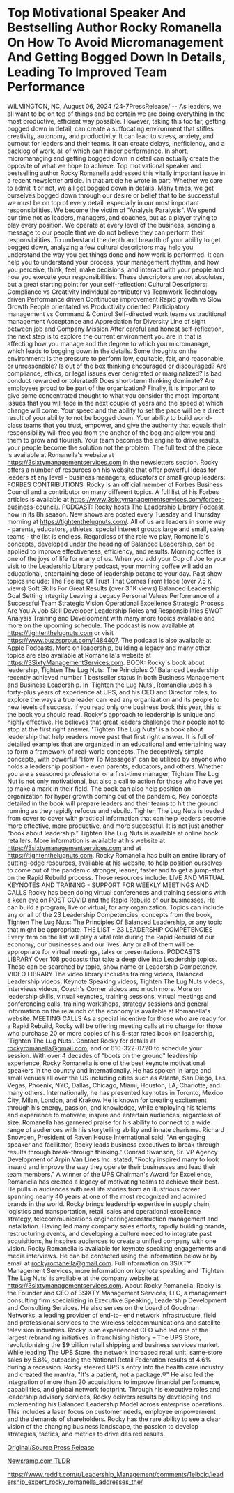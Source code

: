 # Top Motivational Speaker And Bestselling Author Rocky Romanella On How To Avoid Micromanagement And Getting Bogged Down In Details, Leading To Improved Team Performance

WILMINGTON, NC, August 06, 2024 /24-7PressRelease/ -- As leaders, we all want to be on top of things and be certain we are doing everything in the most productive, efficient way possible. However, taking this too far, getting bogged down in detail, can create a suffocating environment that stifles creativity, autonomy, and productivity. It can lead to stress, anxiety, and burnout for leaders and their teams. It can create delays, inefficiency, and a backlog of work, all of which can hinder performance. In short, micromanaging and getting bogged down in detail can actually create the opposite of what we hope to achieve. Top motivational speaker and bestselling author Rocky Romanella addressed this vitally important issue in a recent newsletter article. In that article he wrote in part:  Whether we care to admit it or not, we all get bogged down in details. Many times, we get ourselves bogged down through our desire or belief that to be successful we must be on top of every detail, especially in our most important responsibilities. We become the victim of "Analysis Paralysis".  We spend our time not as leaders, managers, and coaches, but as a player trying to play every position. We operate at every level of the business, sending a message to our people that we do not believe they can perform their responsibilities.  To understand the depth and breadth of your ability to get bogged down, analyzing a few cultural descriptors may help you understand the way you get things done and how work is performed. It can help you to understand your process, your management rhythm, and how you perceive, think, feel, make decisions, and interact with your people and how you execute your responsibilities.  These descriptors are not absolutes, but a great starting point for your self-reflection:  Cultural Descriptors:  Compliance vs Creativity Individual contributor vs Teamwork Technology driven Performance driven Continuous improvement Rapid growth vs Slow Growth People orientated vs Productivity oriented Participatory management vs Command & Control Self-directed work teams vs traditional management Acceptance and Appreciation for Diversity Line of sight between job and Company Mission  After careful and honest self-reflection, the next step is to explore the current environment you are in that is affecting how you manage and the degree to which you micromanage, which leads to bogging down in the details.  Some thoughts on the environment:  Is the pressure to perform low, equitable, fair, and reasonable, or unreasonable? Is out of the box thinking encouraged or discouraged? Are compliance, ethics, or legal issues ever denigrated or marginalized? Is bad conduct rewarded or tolerated? Does short-term thinking dominate? Are employees proud to be part of the organization?  Finally, it is important to give some concentrated thought to what you consider the most important issues that you will face in the next couple of years and the speed at which change will come. Your speed and the ability to set the pace will be a direct result of your ability to not be bogged down.  Your ability to build world-class teams that you trust, empower, and give the authority that equals their responsibility will free you from the anchor of the bog and allow you and them to grow and flourish. Your team becomes the engine to drive results, your people become the solution not the problem.  The full text of the piece is available at Romanella's website at https://3sixtymanagementservices.com in the newsletters section.  Rocky offers a number of resources on his website that offer powerful ideas for leaders at any level - business managers, educators or small group leaders:  FORBES CONTRIBUTIONS:  Rocky is an official member of Forbes Business Council and a contributor on many different topics. A full list of his Forbes articles is available at https://www.3sixtymanagementservices.com/forbes-business-council/.  PODCAST:  Rocky hosts The Leadership Library Podcast, now in its 8h season. New shows are posted every Tuesday and Thursday morning at https://tightenthelugnuts.com/.  All of us are leaders in some way - parents, educators, athletes, special interest groups large and small, sales teams - the list is endless. Regardless of the role we play, Romanella's concepts, developed under the heading of Balanced Leadership, can be applied to improve effectiveness, efficiency, and results.  Morning coffee is one of the joys of life for many of us. When you add your Cup of Joe to your visit to the Leadership Library podcast, your morning coffee will add an educational, entertaining dose of leadership octane to your day. Past show topics include:  The Feeling Of Trust That Comes From Hope (over 7.5 K views) Soft Skills For Great Results (over 3.1K views) Balanced Leadership Goal Setting Integrity Leaving a Legacy Personal Values Performance of a Successful Team Strategic Vision Operational Excellence Strategic Process Are You A Job Skill Developer Leadership Roles and Responsibilities SWOT Analysis Training and Development  with many more topics available and more on the upcoming schedule.  The podcast is now available at https://tightenthelugnuts.com or visit https://www.buzzsprout.com/1484407. The podcast is also available at Apple Podcasts. More on leadership, building a legacy and many other topics are also available at Romanella's website at https://3SixtyManagementServices.com.  BOOK:  Rocky's book about leadership, Tighten The Lug Nuts: The Principles Of Balanced Leadership recently achieved number 1 bestseller status in both Business Management and Business Leadership.  In 'Tighten the Lug Nuts', Romanella uses his forty-plus years of experience at UPS, and his CEO and Director roles, to explore the ways a true leader can lead any organization and its people to new levels of success.  If you read only one business book this year, this is the book you should read.  Rocky's approach to leadership is unique and highly effective. He believes that great leaders challenge their people not to stop at the first right answer. 'Tighten The Lug Nuts' is a book about leadership that help readers move past that first right answer. It is full of detailed examples that are organized in an educational and entertaining way to form a framework of real-world concepts. The deceptively simple concepts, with powerful "How To Messages" can be utilized by anyone who holds a leadership position - even parents, educators, and others. Whether you are a seasoned professional or a first-time manager, Tighten The Lug Nut is not only motivational, but also a call to action for those who have yet to make a mark in their field.  The book can also help position an organization for hyper growth coming out of the pandemic, Key concepts detailed in the book will prepare leaders and their teams to hit the ground running as they rapidly refocus and rebuild. Tighten The Lug Nuts is loaded from cover to cover with practical information that can help leaders become more effective, more productive, and more successful. It is not just another "book about leadership."  Tighten The Lug Nuts is available at online book retailers. More information is available at his website at https://3sixtymanagementservices.com and at https://tightenthelugnuts.com.  Rocky Romanella has built an entire library of cutting-edge resources, available at his website, to help position ourselves to come out of the pandemic stronger, leaner, faster and to get a jump-start on the Rapid Rebuild process. Those resources include:  LIVE AND VIRTUAL KEYNOTES AND TRAINING - SUPPORT FOR WEEKLY MEETINGS AND CALLS  Rocky has been doing virtual conferences and training sessions with a keen eye on POST COVID and the Rapid Rebuild of our businesses. He can build a program, live or virtual, for any organization. Topics can include any or all of the 23 Leadership Competencies, concepts from the book, Tighten The Lug Nuts: The Principles Of Balanced Leadership, or any topic that might be appropriate.  THE LIST - 23 LEADERSHIP COMPETENCIES  Every item on the list will play a vital role during the Rapid Rebuild of our economy, our businesses and our lives. Any or all of them will be appropriate for virtual meetings, talks or presentations.  PODCASTS LIBRARY  Over 108 podcasts that take a deep dive into Leadership topics. These can be searched by topic, show name or Leadership Competency.  VIDEO LIBRARY  The video library includes training videos, Balanced Leadership videos, Keynote Speaking videos, Tighten The Lug Nuts videos, interviews videos, Coach's Corner videos and much more.  More on leadership skills, virtual keynotes, training sessions, virtual meetings and conferencing calls, training workshops, strategy sessions and general information on the relaunch of the economy is available at Romanella's website.  MEETING CALLS  As a special incentive for those who are ready for a Rapid Rebuild, Rocky will be offering meeting calls at no charge for those who purchase 20 or more copies of his 5-star rated book on leadership, 'Tighten The Lug Nuts'. Contact Rocky for details at rockyromanella@gmail.com, and or 610-322-0720 to schedule your session.  With over 4 decades of "boots on the ground" leadership experience, Rocky Romanella is one of the best keynote motivational speakers in the country and internationally. He has spoken in large and small venues all over the US including cities such as Atlanta, San Diego, Las Vegas, Phoenix, NYC, Dallas, Chicago, Miami, Houston, LA, Charlotte, and many others. Internationally, he has presented keynotes in Toronto, Mexico City, Milan, London, and Krakow. He is known for creating excitement through his energy, passion, and knowledge, while employing his talents and experience to motivate, inspire and entertain audiences, regardless of size.  Romanella has garnered praise for his ability to connect to a wide range of audiences with his storytelling ability and innate charisma. Richard Snowden, President of Raven House International said, "An engaging speaker and facilitator, Rocky leads business executives to break-through results through break-through thinking." Conrad Swanson, Sr. VP Agency Development of Arpin Van Lines Inc. stated, "Rocky inspired many to look inward and improve the way they operate their businesses and lead their team members."  A winner of the UPS Chairman's Award for Excellence, Romanella has created a legacy of motivating teams to achieve their best. He pulls in audiences with real life stories from an illustrious career spanning nearly 40 years at one of the most recognized and admired brands in the world. Rocky brings leadership expertise in supply chain, logistics and transportation, retail, sales and operational excellence strategy, telecommunications engineering/construction management and installation. Having led many company sales efforts, rapidly building brands, restructuring events, and developing a culture needed to integrate past acquisitions, he inspires audiences to create a unified company with one vision.  Rocky Romanella is available for keynote speaking engagements and media interviews. He can be contacted using the information below or by email at rockyromanella@gmail.com. Full information on 3SIXTY Management Services, more information on keynote speaking and 'Tighten The Lug Nuts' is available at the company website at https://3sixtymanagementservices.com.  About Rocky Romanella:  Rocky is the Founder and CEO of 3SIXTY Management Services, LLC, a management consulting firm specializing in Executive Speaking, Leadership Development and Consulting Services. He also serves on the board of Goodman Networks, a leading provider of end-to- end network infrastructure, field and professional services to the wireless telecommunications and satellite television industries.  Rocky is an experienced CEO who led one of the largest rebranding initiatives in franchising history – The UPS Store, revolutionizing the $9 billion retail shipping and business services market.  While leading The UPS Store, the network increased retail unit, same-store sales by 5.8%, outpacing the National Retail Federation results of 4.6% during a recession.  Rocky steered UPS's entry into the health care industry and created the mantra, "It's a patient, not a package.®"  He also led the integration of more than 20 acquisitions to improve financial performance, capabilities, and global network footprint.  Through his executive roles and leadership advisory services, Rocky delivers results by developing and implementing his Balanced Leadership Model across enterprise operations. This includes a laser focus on customer needs, employee empowerment and the demands of shareholders.  Rocky has the rare ability to see a clear vision of the changing business landscape, the passion to develop strategies, tactics, and metrics to drive desired results. 

[Original/Source Press Release](https://www.24-7pressrelease.com/press-release/513122/top-motivational-speaker-and-bestselling-author-rocky-romanella-on-how-to-avoid-micromanagement-and-getting-bogged-down-in-details-leading-to-improved-team-performance)
                    

[Newsramp.com TLDR](None) 

https://www.reddit.com/r/Leadership_Management/comments/1elbclq/leadership_expert_rocky_romanella_addresses_the/